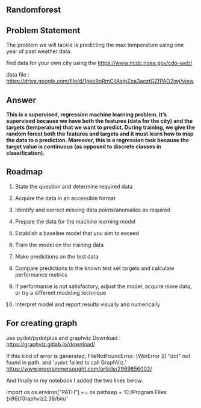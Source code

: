 ## Randomforest

## Problem Statement
The problem we will tackle is predicting the max temperature using one year of past weather data.

find data for your own city using the https://www.ncdc.noaa.gov/cdo-web/

data file : https://drive.google.com/file/d/1pko9oRmCllAxipZoa3aoztGZfPAD2iwj/view

## Answer

**This is a supervised, regression machine learning problem. It’s supervised because we have both the features (data for the city) and the targets (temperature) that we want to predict. During training, we give the random forest both the features and targets and it must learn how to map the data to a prediction. Moreover, this is a regression task because the target value is continuous (as opposed to discrete classes in classification).**

## Roadmap

1. State the question and determine required data

2. Acquire the data in an accessible format

3. Identify and correct missing data points/anomalies as required

4. Prepare the data for the machine learning model

5. Establish a baseline model that you aim to exceed

6. Train the model on the training data

7. Make predictions on the test data

8. Compare predictions to the known test set targets and calculate performance metrics

9. If performance is not satisfactory, adjust the model, acquire more data, or try a different modeling technique

10. Interpret model and report results visually and numerically

## For creating graph
use pydot/pydotplus and graphviz
Download : https://graphviz.gitlab.io/download/

If this kind of error is generated,
FileNotFoundError: [WinError 2] "dot" not found in path. and '`pydot` failed to call GraphViz.'
https://www.programmersought.com/article/2969856002/

And finally in my notebook I added the two lines below.

import os
os.environ["PATH"] += os.pathsep + 'C:/Program Files (x86)/Graphviz2.38/bin/'
